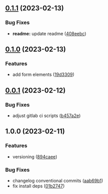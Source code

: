 ## [0.1.1](https://gitlab.com/bananallama/banallama-ui/compare/v0.1.0...v0.1.1) (2023-02-13)


### Bug Fixes

* **readme:** update readme ([408eebc](https://gitlab.com/bananallama/banallama-ui/commit/408eebcab92e0962eb359e7179c6afdf0488668c))

## [0.1.0](https://gitlab.com/bananallama/banallama-ui/compare/v0.0.1...v0.1.0) (2023-02-13)


### Features

* add form elements ([19d3309](https://gitlab.com/bananallama/banallama-ui/commit/19d3309e67e44a89817bc942d29cb5448740a64b))

## [0.0.1](https://gitlab.com/bananallama/banallama-ui/compare/v0.0.0...v0.0.1) (2023-02-12)


### Bug Fixes

* adjust gitlab ci scripts ([b457a2e](https://gitlab.com/bananallama/banallama-ui/commit/b457a2ea70772f1c665d3fc5c0841d8e75268b9d))

## 1.0.0 (2023-02-11)


### Features

* versioning ([894caee](https://gitlab.com/bananallama/banallama-ui/commit/894caee3c606804ab5bfdb29540dd38d0ef55ee9))


### Bug Fixes

* changelog conventional commits ([aab69b1](https://gitlab.com/bananallama/banallama-ui/commit/aab69b151f6eb4a605a6babc8bec0676cc5c8b7a))
* fix install deps ([01b2747](https://gitlab.com/bananallama/banallama-ui/commit/01b2747fd4272aeb7b762d115cab05d2d8b88c08))
